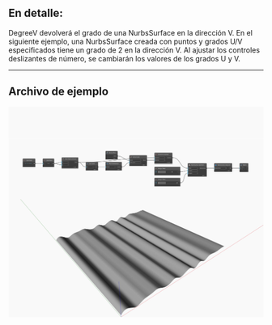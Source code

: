## En detalle:
DegreeV devolverá el grado de una NurbsSurface en la dirección V. En el siguiente ejemplo, una NurbsSurface creada con puntos y grados U/V especificados tiene un grado de 2 en la dirección V. Al ajustar los controles deslizantes de número, se cambiarán los valores de los grados U y V.
___
## Archivo de ejemplo

![DegreeV](./Autodesk.DesignScript.Geometry.NurbsSurface.DegreeV_img.jpg)

